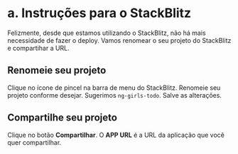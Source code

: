 # a. Instruções para o StackBlitz

Felizmente, desde que estamos utilizando o StackBlitz, não há mais necessidade de fazer o deploy. Vamos renomear o seu projeto do StackBlitz e compartihar a URL.

## Renomeie seu projeto

Clique no ícone de pincel na barra de menu do StackBlitz. Renomeie seu projeto conforme desejar. Sugerimos `ng-girls-todo`. Salve as alterações.

## Compartilhe seu projeto

Clique no botão **Compartilhar**. O **APP URL** é a URL da aplicação que você quer compartilhar.